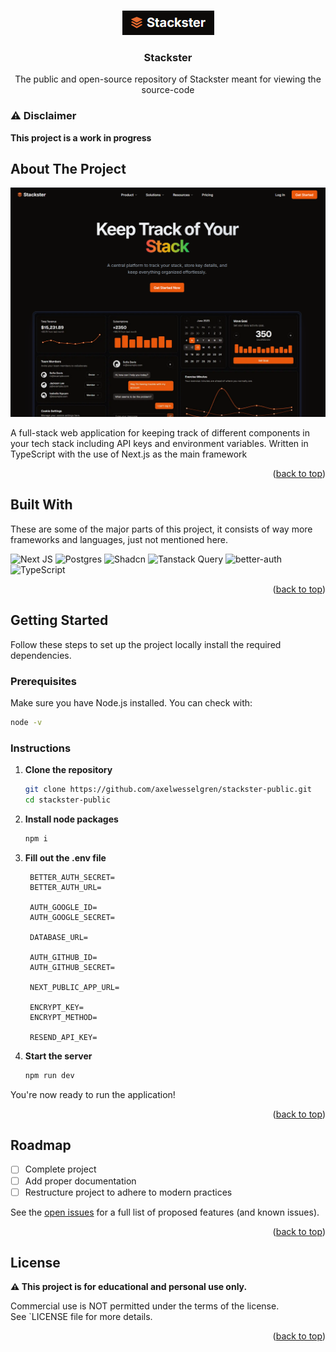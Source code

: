 <a id="readme-top"></a>

<br />
<div align="center">
  <a href="https://github.com/axelwesselgren/stackster-public">
    <img src="images/stackster.png" alt="Logo">
  </a>

<h3 align="center">Stackster</h3>

  <p align="center">
    The public and open-source repository of Stackster meant for viewing the source-code
  </p>
</div>

### ⚠️ Disclaimer

**This project is a work in progress**

## About The Project

<img src="images/stackster-medium.png" alt="Logo">

A full-stack web application for keeping track of different components in your tech stack including API keys and environment variables. Written in TypeScript with the use of Next.js as the main framework

<p align="right">(<a href="#readme-top">back to top</a>)</p>

## Built With

These are some of the major parts of this project, it consists of way more frameworks and languages, just not mentioned here.

![Next JS](https://img.shields.io/badge/Next-black?style=for-the-badge&logo=next.js&logoColor=white)
![Postgres](https://img.shields.io/badge/postgres-%23316192.svg?style=for-the-badge&logo=postgresql&logoColor=white)
![Shadcn](https://img.shields.io/badge/Shadcn-black?style=for-the-badge&logo=shadcnui&logoColor=white)
![Tanstack Query](https://img.shields.io/badge/Tanstack%20Query-FF4154?style=for-the-badge&logo=reactquery&logoColor=white)
![better-auth](https://img.shields.io/badge/better--auth-4285F4?style=for-the-badge&logo=auth0&logoColor=white)
![TypeScript](https://img.shields.io/badge/TypeScript-3178C6?style=for-the-badge&logo=typescript&logoColor=white)

<p align="right">(<a href="#readme-top">back to top</a>)</p>

## Getting Started

Follow these steps to set up the project locally install the required dependencies.

### Prerequisites

Make sure you have Node.js installed. You can check with:

```sh
node -v
```

### Instructions

1. **Clone the repository**
   ```sh
   git clone https://github.com/axelwesselgren/stackster-public.git
   cd stackster-public
   ```

2. **Install node packages**
   ```sh
   npm i
   ```
4. **Fill out the .env file**
   ```env
    BETTER_AUTH_SECRET=
    BETTER_AUTH_URL=
    
    AUTH_GOOGLE_ID=
    AUTH_GOOGLE_SECRET=
    
    DATABASE_URL=
    
    AUTH_GITHUB_ID=
    AUTH_GITHUB_SECRET=
    
    NEXT_PUBLIC_APP_URL=
    
    ENCRYPT_KEY=
    ENCRYPT_METHOD=
    
    RESEND_API_KEY=
   ```

3. **Start the server**
   ```sh
   npm run dev
   ```


You're now ready to run the application!

<p align="right">(<a href="#readme-top">back to top</a>)</p>

## Roadmap

- [ ] Complete project
- [ ] Add proper documentation
- [ ] Restructure project to adhere to modern practices

See the [open issues](https://github.com/axelwesselgren/stackster-public/issues) for a full list of proposed features (and known issues).

<p align="right">(<a href="#readme-top">back to top</a>)</p>

## License

**⚠️ This project is for educational and personal use only.**

Commercial use is NOT permitted under the terms of the license.  
See `LICENSE file for more details.

<p align="right">(<a href="#readme-top">back to top</a>)</p>
